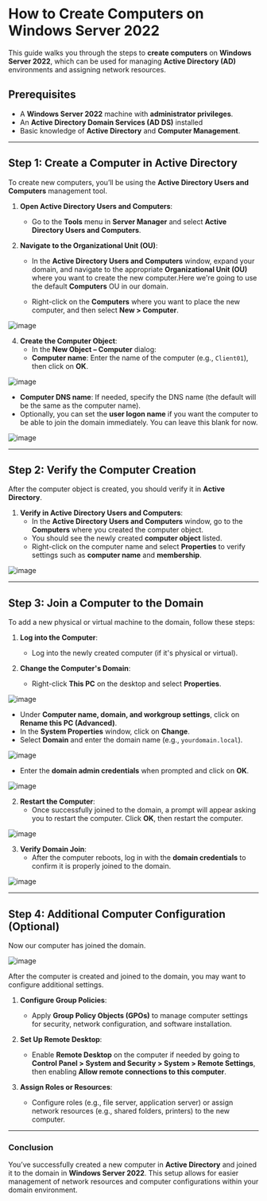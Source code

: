 # How to Create Computers on Windows Server 2022

This guide walks you through the steps to **create computers** on **Windows Server 2022**, which can be used for managing **Active Directory (AD)** environments and assigning network resources.

## Prerequisites

- A **Windows Server 2022** machine with **administrator privileges**.
- An **Active Directory Domain Services (AD DS)** installed
- Basic knowledge of **Active Directory** and **Computer Management**.

---

## Step 1: Create a Computer in Active Directory

To create new computers, you’ll be using the **Active Directory Users and Computers** management tool.

1. **Open Active Directory Users and Computers**:

   - Go to the **Tools** menu in **Server Manager** and select **Active Directory Users and Computers**.
     
3. **Navigate to the Organizational Unit (OU)**:
   - In the **Active Directory Users and Computers** window, expand your domain, and navigate to the appropriate **Organizational Unit (OU)** where you want to create the new computer.Here we're going to use the default **Computers** OU in our domain.
     
   - Right-click on the **Computers** where you want to place the new computer, and then select **New > Computer**.

     
![image](https://github.com/user-attachments/assets/b59184f5-9e53-41ec-8ff8-fe08d39f8fa7)


4. **Create the Computer Object**:
   - In the **New Object – Computer** dialog:
   - **Computer name**: Enter the name of the computer (e.g., `Client01`), then click on **OK**.


![image](https://github.com/user-attachments/assets/4355a33d-8bb0-4be5-b8af-9217dc510cdd)

   - **Computer DNS name**: If needed, specify the DNS name (the default will be the same as the computer name).
   - Optionally, you can set the **user logon name** if you want the computer to be able to join the domain immediately. You can leave this blank for now.


![image](https://github.com/user-attachments/assets/7a3a2d37-6e01-4a6f-b69e-26a43a70305f)

---

## Step 2: Verify the Computer Creation

After the computer object is created, you should verify it in **Active Directory**.

1. **Verify in Active Directory Users and Computers**:
   - In the **Active Directory Users and Computers** window, go to the **Computers** where you created the computer object.
   - You should see the newly created **computer object** listed.
   - Right-click on the computer name and select **Properties** to verify settings such as **computer name** and **membership**.


![image](https://github.com/user-attachments/assets/0fea4dfa-63a7-475a-84ca-312545f9516d)

---

## Step 3: Join a Computer to the Domain

To add a new physical or virtual machine to the domain, follow these steps:

1. **Log into the Computer**:
   - Log into the newly created computer (if it's physical or virtual).

2. **Change the Computer's Domain**:
   - Right-click **This PC** on the desktop and select **Properties**.


![image](https://github.com/user-attachments/assets/010196df-df0b-4b13-937a-ac2d74652371)

   - Under **Computer name, domain, and workgroup settings**, click on **Rename this PC (Advanced)**.
   - In the **System Properties** window, click on **Change**.
   - Select **Domain** and enter the domain name (e.g., `yourdomain.local`).

   ![image](https://github.com/user-attachments/assets/b8d0fdcd-4f66-4263-b91e-5c7ab97b9b4a)

   - Enter the **domain admin credentials** when prompted and click on **OK**.

![image](https://github.com/user-attachments/assets/dd482dae-3294-4d95-ac85-4b165d4cec9c)


2. **Restart the Computer**:
   - Once successfully joined to the domain, a prompt will appear asking you to restart the computer. Click **OK**, then restart the computer.


![image](https://github.com/user-attachments/assets/e5ba4cb4-fb92-4a3a-954d-b267151c4b3d)


3. **Verify Domain Join**:
   - After the computer reboots, log in with the **domain credentials** to confirm it is properly joined to the domain.


![image](https://github.com/user-attachments/assets/f9b3843a-0505-468a-8d6a-5e5a53645085)

---

## Step 4: Additional Computer Configuration (Optional)

Now our computer has joined the domain.

![image](https://github.com/user-attachments/assets/f3a53d78-72b1-43d9-af0c-26a75e8b9351)

After the computer is created and joined to the domain, you may want to configure additional settings.

1. **Configure Group Policies**:
   - Apply **Group Policy Objects (GPOs)** to manage computer settings for security, network configuration, and software installation.

2. **Set Up Remote Desktop**:
   - Enable **Remote Desktop** on the computer if needed by going to **Control Panel > System and Security > System > Remote Settings**, then enabling **Allow remote connections to this computer**.

3. **Assign Roles or Resources**:
   - Configure roles (e.g., file server, application server) or assign network resources (e.g., shared folders, printers) to the new computer.

---

### Conclusion

You’ve successfully created a new computer in **Active Directory** and joined it to the domain in **Windows Server 2022**. This setup allows for easier management of network resources and computer configurations within your domain environment.
